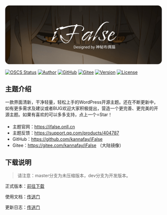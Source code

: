 ![Poster](/static/images/poster.png)

[![OSCS Status](https://www.oscs1024.com/platform/badge/kannafay/ifalse.svg?size=small)](https://www.oscs1024.com/project/kannafay/ifalse?ref=badge_small) [![Author](https://img.shields.io/badge/Author-%E7%A5%9E%E7%A7%98%E5%B8%83%E5%81%B6%E7%8C%AB-8183ff)](https://www.ihcat.com) [![GitHub](https://img.shields.io/badge/Releases-GitHub-blue)](https://github.com/kannafay/iFalse/releases) [![Gitee](https://img.shields.io/badge/Releases-Gitee-%23C71D23)](https://gitee.com/kannafay/iFalse/releases) [![Version](https://img.shields.io/badge/dynamic/json?color=yellow&label=Version&query=version&url=https%3A%2F%2Fraw.githubusercontent.com%2Fkannafay%2FiFalse%2Fdev%2Finfo.json)](#) [![License](https://img.shields.io/badge/License-MIT-green)](/LICENSE) 

## 主题介绍

一款界面清新，干净轻量，轻松上手的WordPress开源主题。还在不断更新中，如有更多需求及建议或者BUG欢迎大家积极提出，营造一个更完善、更完美的开源主题。如果有喜欢的可以多多支持，点上一个⭐Star！

- 主题官网：https://ifalse.onll.cn
- 主题反馈：https://support.qq.com/products/404787
- GitHub：https://github.com/kannafay/iFalse
- Gitee：https://gitee.com/kannafay/iFalse （大陆镜像）

## 下载说明

> 请注意：master分支为未压缩版本，dev分支为开发版本。

正式版本：[前往下载](../../releases/latest)

使用文档：[传送门](https://ifalse.onll.cn/docs)

更新日志：[传送门](/UpdateLog.md)